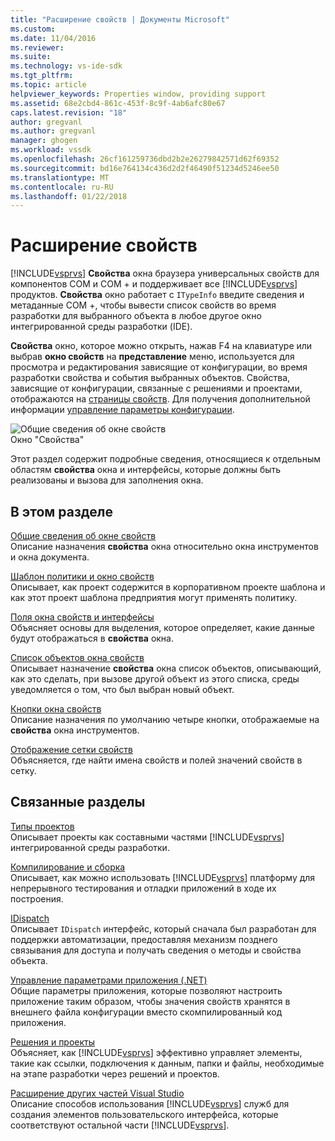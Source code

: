 ```yaml
---
title: "Расширение свойств | Документы Microsoft"
ms.custom: 
ms.date: 11/04/2016
ms.reviewer: 
ms.suite: 
ms.technology: vs-ide-sdk
ms.tgt_pltfrm: 
ms.topic: article
helpviewer_keywords: Properties window, providing support
ms.assetid: 68e2cbd4-861c-453f-8c9f-4ab6afc80e67
caps.latest.revision: "18"
author: gregvanl
ms.author: gregvanl
manager: ghogen
ms.workload: vssdk
ms.openlocfilehash: 26cf161259736dbd2b2e26279842571d62f69352
ms.sourcegitcommit: bd16e764134c436d2d2f46490f51234d5246ee50
ms.translationtype: MT
ms.contentlocale: ru-RU
ms.lasthandoff: 01/22/2018
---
```

# <a name="extending-properties"></a>Расширение свойств
[!INCLUDE[vsprvs](../../code-quality/includes/vsprvs_md.md)] **Свойства** окна браузера универсальных свойств для компонентов COM и COM + и поддерживает все [!INCLUDE[vsprvs](../../code-quality/includes/vsprvs_md.md)] продуктов. **Свойства** окно работает с `ITypeInfo` введите сведения и метаданные COM +, чтобы вывести список свойств во время разработки для выбранного объекта в любое другое окно интегрированной среды разработки (IDE).  
  
 **Свойства** окно, которое можно открыть, нажав F4 на клавиатуре или выбрав **окно свойств** на **представление** меню, используется для просмотра и редактирования зависящие от конфигурации, во время разработки свойства и события выбранных объектов. Свойства, зависящие от конфигурации, связанные с решениями и проектами, отображаются на [страницы свойств](../../extensibility/internals/property-pages.md). Для получения дополнительной информации [управление параметры конфигурации](../../extensibility/internals/managing-configuration-options.md).  
  
 ![Общие сведения об окне свойств](../../extensibility/internals/media/vspropertieswindow.png "vsPropertiesWindow")  
Окно \"Свойства\"  
  
 Этот раздел содержит подробные сведения, относящиеся к отдельным областям **свойства** окна и интерфейсы, которые должны быть реализованы и вызова для заполнения окна.  
  
## <a name="in-this-section"></a>В этом разделе  
 [Общие сведения об окне свойств](../../extensibility/internals/properties-window-overview.md)  
 Описание назначения **свойства** окна относительно окна инструментов и окна документа.  
  
 [Шаблон политики и окно свойств](../../extensibility/internals/template-policy-and-the-properties-window.md)  
 Описывает, как проект содержится в корпоративном проекте шаблона и как этот проект шаблона предприятия могут применять политику.  
  
 [Поля окна свойств и интерфейсы](../../extensibility/internals/properties-window-fields-and-interfaces.md)  
 Объясняет основы для выделения, которое определяет, какие данные будут отображаться в **свойства** окна.  
  
 [Список объектов окна свойств](../../extensibility/internals/properties-window-object-list.md)  
 Описывает назначение **свойства** окна список объектов, описывающий, как это сделать, при вызове другой объект из этого списка, среды уведомляется о том, что был выбран новый объект.  
  
 [Кнопки окна свойств](../../extensibility/internals/properties-window-buttons.md)  
 Описание назначения по умолчанию четыре кнопки, отображаемые на **свойства** окна инструментов.  
  
 [Отображение сетки свойств](../../extensibility/internals/properties-display-grid.md)  
 Объясняется, где найти имена свойств и полей значений свойств в сетку.  
  
## <a name="related-sections"></a>Связанные разделы  
 [Типы проектов](../../extensibility/internals/project-types.md)  
 Описывает проекты как составными частями [!INCLUDE[vsprvs](../../code-quality/includes/vsprvs_md.md)] интегрированной среды разработки.  
  
 [Компилирование и сборка](../../ide/compiling-and-building-in-visual-studio.md)  
 Описывает, как можно использовать [!INCLUDE[vsprvs](../../code-quality/includes/vsprvs_md.md)] платформу для непрерывного тестирования и отладки приложений в ходе их построения.  
  
 [IDispatch](https://msdn.microsoft.com/library/windows/desktop/ms221608.aspx)  
 Описывает `IDispatch` интерфейс, который сначала был разработан для поддержки автоматизации, предоставляя механизм позднего связывания для доступа и получать сведения о методы и свойства объекта.  
  
 [Управление параметрами приложения (.NET)](../../ide/managing-application-settings-dotnet.md)  
 Общие параметры приложения, которые позволяют настроить приложение таким образом, чтобы значения свойств хранятся в внешнего файла конфигурации вместо скомпилированный код приложения.  
  
 [Решения и проекты](../../ide/solutions-and-projects-in-visual-studio.md)  
 Объясняет, как [!INCLUDE[vsprvs](../../code-quality/includes/vsprvs_md.md)] эффективно управляет элементы, такие как ссылки, подключения к данным, папки и файлы, необходимые на этапе разработки через решений и проектов.  
  
 [Расширение других частей Visual Studio](../../extensibility/extending-other-parts-of-visual-studio.md)  
 Описание способов использования [!INCLUDE[vsprvs](../../code-quality/includes/vsprvs_md.md)] служб для создания элементов пользовательского интерфейса, которые соответствуют остальной части [!INCLUDE[vsprvs](../../code-quality/includes/vsprvs_md.md)].